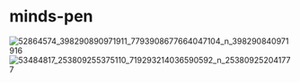 # minds-pen

![52864574_398290890971911_7793908677664047104_n_398290840971916](https://github.com/aratheunseen/minds-pen/assets/62181222/e6261508-c9dd-4c3b-80cb-1fb3064d02a6)
![53484817_253809255375110_719293214036590592_n_253809252041777](https://github.com/aratheunseen/minds-pen/assets/62181222/5d1f130e-de7a-4104-a09e-850f3a54644f)

